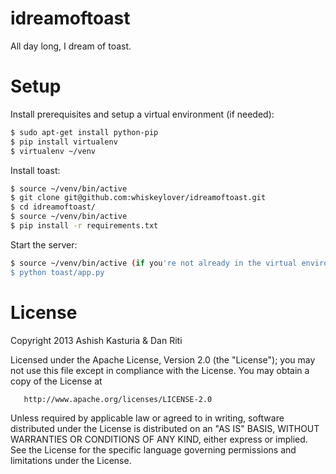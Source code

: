 idreamoftoast
=============

All day long, I dream of toast.

# Setup

Install prerequisites and setup a virtual environment (if needed):

```bash
$ sudo apt-get install python-pip
$ pip install virtualenv
$ virtualenv ~/venv
```

Install toast:

```bash
$ source ~/venv/bin/active
$ git clone git@github.com:whiskeylover/idreamoftoast.git
$ cd idreamoftoast/
$ source ~/venv/bin/active
$ pip install -r requirements.txt
```

Start the server:

```bash
$ source ~/venv/bin/active (if you're not already in the virtual environent)
$ python toast/app.py
```

License
=======

   Copyright 2013 Ashish Kasturia & Dan Riti

   Licensed under the Apache License, Version 2.0 (the "License");
   you may not use this file except in compliance with the License.
   You may obtain a copy of the License at

       http://www.apache.org/licenses/LICENSE-2.0

   Unless required by applicable law or agreed to in writing, software
   distributed under the License is distributed on an "AS IS" BASIS,
   WITHOUT WARRANTIES OR CONDITIONS OF ANY KIND, either express or implied.
   See the License for the specific language governing permissions and
   limitations under the License.
